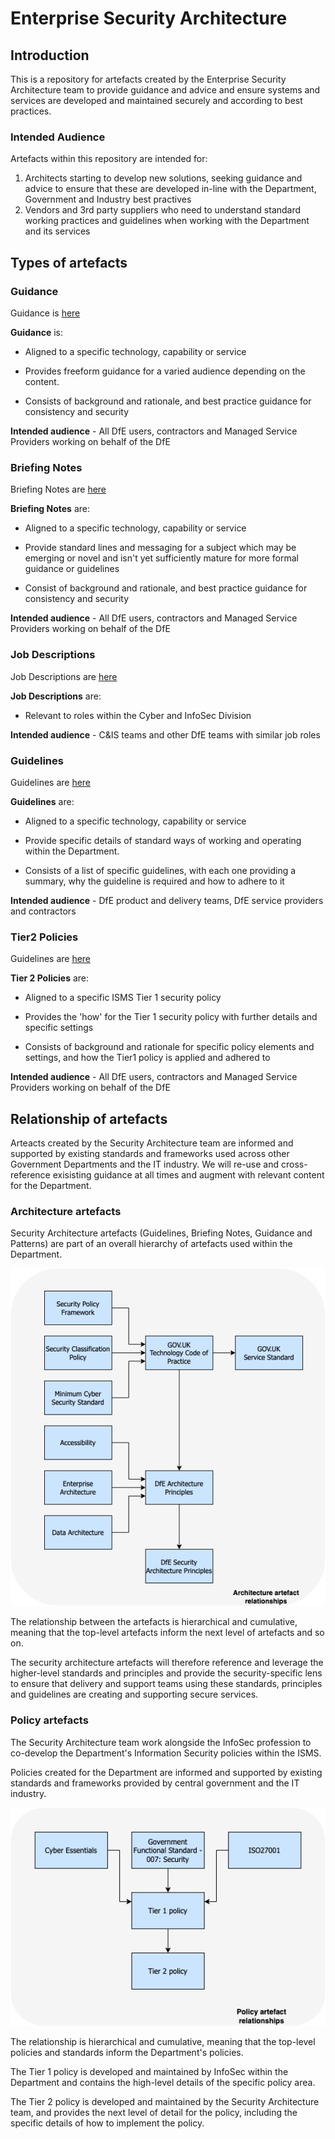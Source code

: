 # Enterprise Security Architecture

## Introduction

This is a repository for artefacts created by the Enterprise Security Architecture team to provide guidance and advice and ensure systems and services are developed and maintained securely and according to best practices.

### Intended Audience
Artefacts within this repository are intended for:

1. Architects starting to develop new solutions, seeking guidance and advice to ensure that these are developed in-line with the Department, Government and Industry best practives
2. Vendors and 3rd party suppliers who need to understand standard working practices and guidelines when working with the Department and its services

## Types of artefacts

### Guidance

Guidance is [here](https://github.com/DFE-Digital/Enterprise-Security-Architecture/tree/main/Guidance)

**Guidance** is:

* Aligned to a specific technology, capability or service

* Provides freeform guidance for a varied audience depending on the content.

* Consists of background and rationale, and best practice guidance for consistency and security

**Intended audience** - All DfE users, contractors and Managed Service Providers working on behalf of the DfE

### Briefing Notes

Briefing Notes are [here](https://github.com/DFE-Digital/Enterprise-Security-Architecture/tree/main/Briefing-Notes)

**Briefing Notes** are:

* Aligned to a specific technology, capability or service

* Provide standard lines and messaging for a subject which may be emerging or novel and isn't yet sufficiently mature for more formal guidance or guidelines

* Consist of background and rationale, and best practice guidance for consistency and security

**Intended audience** - All DfE users, contractors and Managed Service Providers working on behalf of the DfE

### Job Descriptions

Job Descriptions are [here](https://github.com/DFE-Digital/Enterprise-Security-Architecture/tree/main/Job-Descriptions)

**Job Descriptions** are:

* Relevant to roles within the Cyber and InfoSec Division

**Intended audience** - C&IS teams and other DfE teams with similar job roles

### Guidelines

Guidelines are [here](https://github.com/DFE-Digital/Enterprise-Security-Architecture/tree/main/Principles)

**Guidelines** are:

* Aligned to a specific technology, capability or service

* Provide specific details of standard ways of working and operating within the Department.

* Consists of a list of specific guidelines, with each one providing a summary, why the guideline is required and how to adhere to it

**Intended audience** - DfE product and delivery teams, DfE service providers and contractors

### Tier2 Policies

Guidelines are [here](https://github.com/DFE-Digital/Enterprise-Security-Architecture/tree/main/Tier2-Policies)

**Tier 2 Policies** are:

* Aligned to a specific ISMS Tier 1 security policy

* Provides the 'how' for the Tier 1 security policy with further details and specific settings

* Consists of background and rationale for specific policy elements and settings, and how the Tier1 policy is applied and adhered to

**Intended audience** - All DfE users, contractors and Managed Service Providers working on behalf of the DfE

## Relationship of artefacts

Arteacts created by the Security Architecture team are informed and supported by existing standards and frameworks used across other Government Departments and the IT industry. We will re-use and cross-reference exisisting guidance at all times and augment with relevant content for the Department.

### Architecture artefacts

Security Architecture artefacts (Guidelines, Briefing Notes, Guidance and Patterns) are part of an overall hierarchy of artefacts used within the Department.

![*Architecture artefactss and relationships*](images/architecture-artefacts.png)

The relationship between the artefacts is hierarchical and cumulative, meaning that the top-level artefacts inform the next level of artefacts and so on.

The security architecture artefacts will therefore reference and leverage the higher-level standards and principles and provide the security-specific lens to ensure that delivery and support teams using these standards, principles and guidelines are creating and supporting secure services.

### Policy artefacts

The Security Architecture team work alongside the InfoSec profession to co-develop the Department's Information Security policies within the ISMS.

Policies created for the Department are informed and supported by existing standards and frameworks provided by central government and the IT industry.

![*Policy artefactss and relationships*](images/policy-artefacts.png)

The relationship is hierarchical and cumulative, meaning that the top-level policies and standards inform the Department's policies.

The Tier 1 policy is developed and maintained by InfoSec within the Department and contains the high-level details of the specific policy area.

The Tier 2 policy is developed and maintained by the Security Architecture team, and provides the next level of detail for the policy, including the specific details of how to implement the policy.